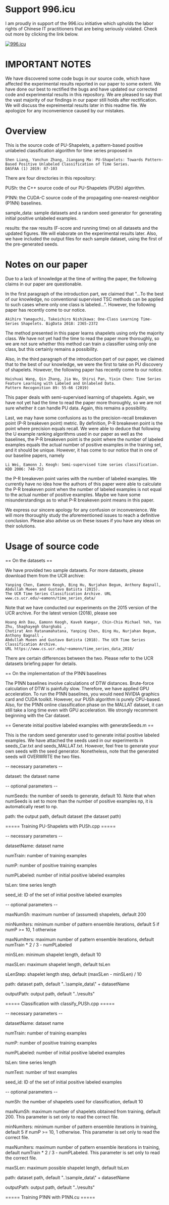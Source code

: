 # Support 996.icu
I am proudly in support of the 996.icu initiative which upholds the labor rights of Chinese IT practitioners that are being seriously violated. Check out more by clicking the link below.

<a href="https://996.icu"><img src="https://img.shields.io/badge/link-996.icu-red.svg" alt="996.icu" /></a>

# IMPORTANT NOTES
We have discovered some code bugs in our source code, which have affected the experimental results reported in our paper to some extent. We have done our best to rectified the bugs and have updated our corrected code and experimental results in this repository. We are pleased to say that the vast majority of our findings in our paper still holds after rectification. We will discuss the expreimental results later in this readme file. We apologize for any inconvenience caused by our mistakes.

# Overview
This is the source code of PU-Shapelets, a pattern-based positive unlabeled classification algorithm for time series proposed in

	Shen Liang, Yanchun Zhang, Jiangang Ma: PU-Shapelets: Towards Pattern-Based Positive Unlabeled Classification of Time Series.
	DASFAA (1) 2019: 87-103


There are four directories in this repository:

PUSh: the C++ source code of our PU-Shapelets (PUSh) algorithm.

P1NN: the CUDA-C source code of the propagating one-nearest-neighbor (P1NN) baselines.

sample_data: sample datasets and a random seed generator for generating initial positive unlabeled examples.

results: the raw results (F-score and running time) on all datasets and the updated figures. We will elaborate on the experimental results later. Also, we have included the output files for each sample dataset, using the first of the pre-generated seeds. 

# Notes on our paper

Due to a lack of knowledge at the time of writing the paper, the following claims in our paper are questionable.

In the first paragraph of the introduction part, we claimed that "...To the best of our knowledge, no conventional
supervised TSC methods can be applied to such cases where only one class is labeled...". However, the following paper has recently come to our notice.

	Akihiro Yamaguchi, Takeichiro Nishikawa: One-Class Learning Time-Series Shapelets. BigData 2018: 2365-2372

The method presented in this paper learns shapelets using only the majority class. We have not yet had the time to read the paper more thoroughly, so we are not sure whether this method can train a classifier using only one class, but this certainly remains a possibility.

Also, in the third paragraph of the introduction part of our paper, we claimed that to the best of our knowledge, we were the first to take on PU discovery of shapelets. However, the following paper has recently come to our notice.

	Haishuai Wang, Qin Zhang, Jia Wu, Shirui Pan, Yixin Chen: Time Series Feature Learning with Labeled and Unlabeled Data.
	Pattern Recogonition 89: 55-66 (2019)
	
This paper deals with semi-supervised learning of shapelets. Again, we have not yet had the time to read the paper more thoroughly, so we are not sure whether it can handle PU data. Again, this remains a possibility. 

Last, we may have some confusions as to the precision-recall breakeven point (P-R breakeven point) metric. By definition, P-R breakeven point is the point where precision equals recall. We were able to deduce that following the U example ranking algorithms used in our paper as well as the baselines, the P-R breakeven point is the point where the number of labeled examples equals the actual number of positive examples in the training set, and it should be unique. However, it has come to our notice that in one of our baseline papers, namely

	Li Wei, Eamonn J. Keogh: Semi-supervised time series classification. KDD 2006: 748-753

the P-R breakeven point varies with the number of labeled examples. We currently have no idea how the authors of this paper were able to calculate the P-R breakeven point when the number of labeled examples is not equal to the actual number of positive examples. Maybe we have some misunderstandings as to what P-R breakeven point means in this paper.

We express our sincere apology for any confusion or inconvenience. We will more thoroughly study the aforementioned issues to reach a definitive conclusion. Please also advise us on these issues if you have any ideas on their solutions.


# Usage of source code

== On the datasets ==

We have provided two sample datasets. For more datasets, please download them from the UCR archive:

	Yanping Chen, Eamonn Keogh, Bing Hu, Nurjahan Begum, Anthony Bagnall, Abdullah Mueen and Gustavo Batista (2015). 
	The UCR Time Series Classification Archive. URL www.cs.ucr.edu/~eamonn/time_series_data/

Note that we have conducted our experiments on the 2015 version of the UCR archive. For the latest version (2018), please see

	Hoang Anh Dau, Eamonn Keogh, Kaveh Kamgar, Chin-Chia Michael Yeh, Yan Zhu, Shaghayegh Gharghabi , 
	Chotirat Ann Ratanamahatana, Yanping Chen, Bing Hu, Nurjahan Begum, Anthony Bagnall , 
	Abdullah Mueen and Gustavo Batista (2018). The UCR Time Series Classification Archive. 
	URL https://www.cs.ucr.edu/~eamonn/time_series_data_2018/
	
There are certain differences between the two. Please refer to the UCR datasets briefing paper for details.

== On the implementation of the P1NN baselines

The P1NN baselines involve calculations of DTW distances. Brute-force calculation of DTW is painfully slow. Therefore, we have applied GPU acceleration. To run the P1NN baselines, you would need NVIDIA graphics card and CUDA toolkit. However, our PUSh algorithm is purely CPU-based. Also, for the P1NN online classification phase on the MALLAT dataset, it can still take a long time even with GPU acceleration. We strongly recomment beginning with the Car dataset.

== Generate initial positive labeled examples with generateSeeds.m ==

This is the random seed generator used to generate initial positive labeled examples.
We have attached the seeds used in our experiments in seeds_Car.txt and seeds_MALLAT.txt.
However, feel free to generate your own seeds with the seed generator. 
Nonetheless, note that the generated seeds will OVERWRITE the two files.

-- necessary parameters --

dataset: the dataset name

-- optional parameters --

numSeeds: the number of seeds to generate, default 10. Note that when numSeeds is set to more than the number of positive examples np, it is automatically reset to np.

path: the output path, default dataset (the dataset path)

===== Training PU-Shapelets with PUSh.cpp =====

-- necessary parameters --

datasetName: dataset name

numTrain: number of training examples

numP: number of positive training examples

numPLabeled: number of initial positive labeled examples

tsLen: time series length

seed_id: ID of the set of initial positive labeled examples

-- optional parameters --

maxNumSh: maximum number of (assumed) shapelets, default 200

minNumIters: minimum number of pattern ensemble iterations, default 5 if numP >= 10, 1 otherwise

maxNumIters: maximum number of pattern ensemble iterations, default numTrain * 2 / 3 - numPLabeled

minSLen: minimum shapelet length, default 10

maxSLen: maximum shapelet length, default tsLen

sLenStep: shapelet length step, default (maxSLen - minSLen) / 10

path: dataset path, default "..\\sample_data\\" + datasetName

outputPath: output path, default "..\\results"

===== Classification with classify_PUSh.cpp =====

-- necessary parameters --

datasetName: dataset name

numTrain: number of training examples

numP: number of positive training examples

numPLabeled: number of initial positive labeled examples

tsLen: time series length

numTest: number of test examples

seed_id: ID of the set of initial positive labeled examples

-- optional parameters --

numSh: the number of shapelets used for classification, default 10

maxNumSh: maximum number of shapelets obtained from training, default 200. This parameter is set only to read the correct file.

minNumIters: minimum number of pattern ensemble iterations in training, default 5 if numP >= 10, 1 otherwise. This parameter is set only to read the correct file.

maxNumIters: maximum number of pattern ensemble iterations in training, default numTrain * 2 / 3 - numPLabeled. This parameter is set only to read the correct file.

maxSLen: maximum possible shapelet length, default tsLen

path: dataset path, default "..\\sample_data\\" + datasetName

outputPath: output path, default "..\\results"

===== Training P1NN with P1NN.cu =====
